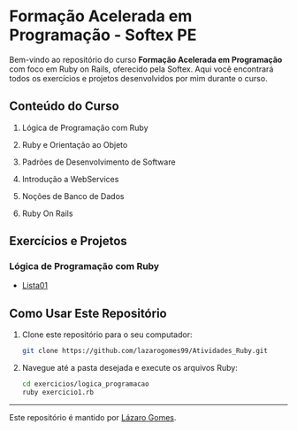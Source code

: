 # Formação Acelerada em Programação - Softex PE

Bem-vindo ao repositório do curso **Formação Acelerada em Programação** com foco em Ruby on Rails, oferecido pela Softex. Aqui você encontrará todos os exercícios e projetos desenvolvidos por mim durante o curso.

## Conteúdo do Curso

1. Lógica de Programação com Ruby

2. Ruby e Orientação ao Objeto

3. Padrões de Desenvolvimento de Software

4. Introdução a WebServices

5. Noções de Banco de Dados

6. Ruby On Rails

## Exercícios e Projetos

### Lógica de Programação com Ruby

- [Lista01](Logica_de_Progamacao/Lista01/)

## Como Usar Este Repositório

1. Clone este repositório para o seu computador:
   ```sh
   git clone https://github.com/lazarogomes99/Atividades_Ruby.git
   ```
2. Navegue até a pasta desejada e execute os arquivos Ruby:
   ```sh
   cd exercicios/logica_programacao
   ruby exercicio1.rb
   ```

---

Este repositório é mantido por [Lázaro Gomes](https://pinkary.com/@lazaro_gomes).
